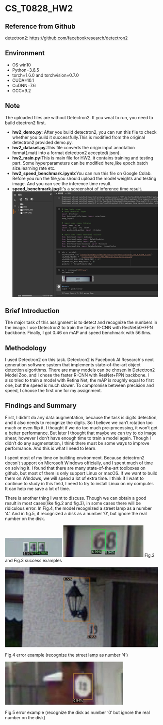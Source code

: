 # CS_T0828_HW2

## Reference from Github
 detectron2: https://github.com/facebookresearch/detectron2
## Environment
 - OS win10
 - Python=3.6.5
 - torch=1.6.0 and torchvision=0.7.0
 - CUDA=10.1
 - CuDNN=7.6
 - GCC=9.2
 
 ## Note
 The uploaded files are without Detectron2. If you wnat to run, you need to build dtectron2 first.
  - **hw2_demo.py**: After you build detectron2, you can run this file to check whether you build it successfully.This is modified from the original detectron2 provided demo.py.
  - **hw2_dataset.py**:This file converts the origin input annotation format(.mat) into a format detectron2 accepted(.json).
  - **hw2_main.py**:This is main file for HW2, it contains training and testing part. Some hyperparameters can be modified here,like epoch.batch size.learning rate etc.
  - **hw2_speed_benchmark.ipynb**:You can run this file on Google Colab. Before you run the file,you should upload the model weights and testing image. And you can see the inference time result.
  - **speed_benchmark.jpg**:It's a screenshot of inference time result.
  ![image](https://github.com/kyliao426/CS_T0828_HW2/blob/main/speed_benchmark.jpg)
  
  ## Brief Introduction
  The major task of this assignment is to detect and recognize the numbers in the image. I use Detectron2 to train the faster R-CNN with ResNet50+FPN backbone. Finally, I got 0.46 on mAP and speed benchmark with 56.6ms. 
  
  ## Methodology
  I used Detectron2 on this task. Detectron2 is Facebook AI Research's next generation software system that implements state-of-the-art object detection algorithms. There are many models can be chosen in Detectron2 Model Zoo, and I chose the faster R-CNN with ResNet+FPN backbone. I also tried to train a model with Retina Net, the mAP is roughly equal to first one, but the speed is much slower. To compromise between precision and speed, I choose the first one for my assignment.
  
  ## Findings and Summary
  First, I didn’t do any data augmentation, because the task is digits detection, and it also needs to recognize the digits. So I believe we can’t rotation too much or even flip it. I thought if we do too much pre-processing, it won’t get a better performance. But later I thought that maybe we can try to do image shear, however I don’t have enough time to train a model again. Though I didn’t do any augmentation, I think there must be some ways to improve performance. And this is what I need to learn.
  
I spent most of my time on building environment. Because detectron2 doesn't support on Microsoft Windows officially, and I spent much of time on solving it. I found that there are many state-of-the-art toolboxes on github, but most of them is only support Linux or macOS. If we want to build them on Windows, we will spend a lot of extra time. I think if I want to continue to study in this field, I need to try to install Linux on my computer. It can help me save a lot of time.
 
There is another thing I want to discuss. Though we can obtain a good result in most cases(like fig.2 and fig.3), in some cases there will be ridiculous error. In Fig.4, the model recognized a street lamp as a number ‘4’. And in fig.5, it recognized a disk as a number ‘0’, but ignore the real number on the disk. 

![image](https://github.com/kyliao426/CS_T0828_HW2/blob/main/example%20image/2.jpg)
![image](https://github.com/kyliao426/CS_T0828_HW2/blob/main/example%20image/3.jpg)
Fig.2 and Fig.3  success examples

![image](https://github.com/kyliao426/CS_T0828_HW2/blob/main/example%20image/4.jpg)

Fig.4 error example (recognize the street lamp as number ‘4’)

![image](https://github.com/kyliao426/CS_T0828_HW2/blob/main/example%20image/5.jpg)

Fig.5 error example (recognize the disk as number ‘0’ but ignore the real number on the disk)

